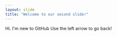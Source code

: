 ```yaml
---
layout: slide
title: "Welcome to our second slide!"
---
```

Hi. I'm new to GitHub
Use the left arrow to go back!
